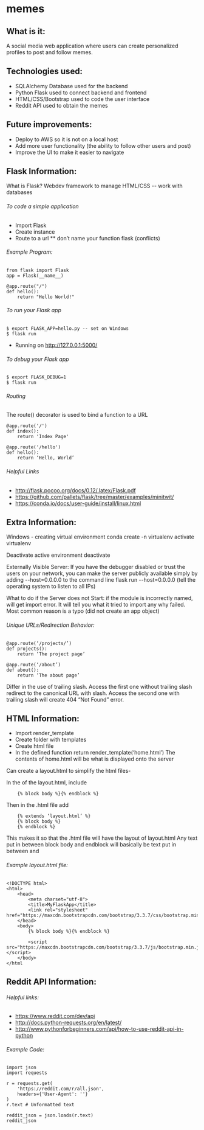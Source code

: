 # memes
## What is it:
A social media web application where users can create personalized profiles to post and follow memes.

## Technologies used:
- SQLAlchemy Database used for the backend
- Python Flask used to connect backend and frontend
- HTML/CSS/Bootstrap used to code the user interface 
- Reddit API used to obtain the memes

## Future improvements:
- Deploy to AWS so it is not on a local host
- Add more user functionality (the ability to follow other users and post)
- Improve the UI to make it easier to navigate 

## Flask Information:

What is Flask? Webdev framework to manage HTML/CSS -- work with databases

###### To code a simple application
- Import Flask 
- Create instance
- Route to a url
** don’t name your function flask (conflicts) 

###### Example Program:
```
from flask import Flask
app = Flask(__name__)

@app.route("/")
def hello():
    return "Hello World!"
   ```
###### To run your Flask app
```
$ export FLASK_APP=hello.py -- set on Windows 
$ flask run		
```
* Running on http://127.0.0.1:5000/

###### To debug your Flask app
```
$ export FLASK_DEBUG=1 
$ flask run
```

###### Routing
The route() decorator is used to bind a function to a URL
```
@app.route('/') 
def index(): 
    return 'Index Page'

@app.route('/hello')
def hello():
    return ‘Hello, World’
```

###### Helpful Links
- http://flask.pocoo.org/docs/0.12/.latex/Flask.pdf
- https://github.com/pallets/flask/tree/master/examples/minitwit/
- https://conda.io/docs/user-guide/install/linux.html

## Extra Information:

Windows - creating virtual environment
	conda create -n virtualenv
	activate virtualenv

Deactivate active environment
	deactivate 
	
Externally Visible Server: If you have the debugger disabled or trust the users on your network, you can make the server publicly available simply by adding --host=0.0.0.0 to the command line
flask run --host=0.0.0.0 (tell the operating system to listen to all IPs)
					
What to do if the Server does not Start: if the module is incorrectly named, will get import error. It will tell you what it tried to import any why failed. Most common reason is a typo (did not create an app object)

###### Unique URLs/Redirection Behavior: 
```
@app.route(‘/projects/’)
def projects():
    return ‘The project page’

@app.route(‘/about’)
def about():
    return ‘The about page’
```
Differ in the use of trailing slash. Access the first one without trailing slash redirect to the canonical URL with slash. Access the second one with trailing slash will create 404 “Not Found” error.
				
			
## HTML Information:

- Import render_template
- Create folder with templates
- Create html file
- In the defined function return render_template(‘home.html’)
	The contents of home.html will be what is displayed onto the server

Can create a layout.html to simplify the html files-

In the <body> of the layout.html, include
```
	{% block body %}{% endblock %}
```
Then in the .html file add
```
	{% extends ‘layout.html’ %}
	{% block body %}
	{% endblock %}
```
This makes it so that the .html file will have the layout of layout.html
Any text put in between block body and endblock will basically be text put in between <body> and </body>

###### Example layout.html file: 
```
<!DOCTYPE html>
<html>
	<head>
		<meta charset="utf-8">
		<title>MyFlaskApp</title>
		<link rel="stylesheet" href="https://maxcdn.bootstrapcdn.com/bootstrap/3.3.7/css/bootstrap.min.css">
	</head>
	<body>
		{% block body %}{% endblock %}

		<script src="https://maxcdn.bootstrapcdn.com/bootstrap/3.3.7/js/bootstrap.min.js"></script>
	</body>
</html
```

## Reddit API Information:

###### Helpful links:
- https://www.reddit.com/dev/api 
- http://docs.python-requests.org/en/latest/
- http://www.pythonforbeginners.com/api/how-to-use-reddit-api-in-python

###### Example Code: 
```
import json
import requests

r = requests.get(
    'https://reddit.com/r/all.json',
    headers={'User-Agent': ''}
)
r.text # Unformatted text

reddit_json = json.loads(r.text)
reddit_json
```


